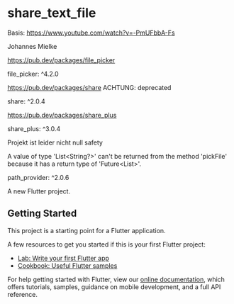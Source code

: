 # share_text_file

Basis: https://www.youtube.com/watch?v=-PmUFbbA-Fs

Johannes Mielke

https://pub.dev/packages/file_picker

file_picker: ^4.2.0

https://pub.dev/packages/share ACHTUNG: deprecated

share: ^2.0.4

https://pub.dev/packages/share_plus

share_plus: ^3.0.4

Projekt ist leider nicht null safety

A value of type 'List<String?>' can't be returned from the method 'pickFile' because it has a return type of 'Future<List<String>>'.

path_provider: ^2.0.6


A new Flutter project.

## Getting Started

This project is a starting point for a Flutter application.

A few resources to get you started if this is your first Flutter project:

- [Lab: Write your first Flutter app](https://flutter.dev/docs/get-started/codelab)
- [Cookbook: Useful Flutter samples](https://flutter.dev/docs/cookbook)

For help getting started with Flutter, view our
[online documentation](https://flutter.dev/docs), which offers tutorials,
samples, guidance on mobile development, and a full API reference.
